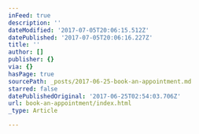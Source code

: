 ```yaml
---
inFeed: true
description: ''
dateModified: '2017-07-05T20:06:15.512Z'
datePublished: '2017-07-05T20:06:16.227Z'
title: ''
author: []
publisher: {}
via: {}
hasPage: true
sourcePath: _posts/2017-06-25-book-an-appointment.md
starred: false
datePublishedOriginal: '2017-06-25T02:54:03.706Z'
url: book-an-appointment/index.html
_type: Article

---
```

<script src="http://survay.io/application/assets/custom/js/embedded-survey.js" type="text/javascript"></script><script>var url = "http://survay.io/application";init_appointment(44111930276);</script>